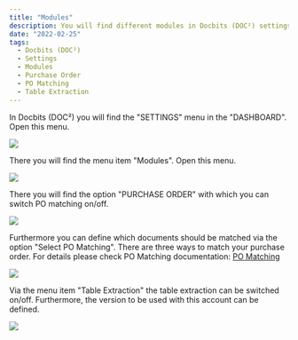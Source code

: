 ```yaml
---
title: "Modules"
description: You will find different modules in Docbits (DOC²) settings.These modules are important if you like to deal with PO Matching and use the table extraction functionality.
date: "2022-02-25"
tags:
  - Docbits (DOC²)
  - Settings
  - Modules
  - Purchase Order
  - PO Matching
  - Table Extraction
---
```


In Docbits (DOC²) you will find the "SETTINGS" menu in the "DASHBOARD". Open this menu.

![](/_images/docbits/image-44-1024x396.png)

There you will find the menu item "Modules". Open this menu.

![](/_images/docbits/image-45-1024x355.png)

There you will find the option "PURCHASE ORDER" with which you can switch PO matching on/off.

![](/_images/docbits/image-46.png)

Furthermore you can define which documents should be matched via the option "Select PO Matching". There are three ways to match your purchase order. For details please check PO Matching documentation: [PO Matching](/docbits/pomatching/po-matching/)

![](/_images/docbits/image-47.png)

Via the menu item "Table Extraction" the table extraction can be switched on/off. Furthermore, the version to be used with this account can be defined.

![](/_images/docbits/image-48.png)
